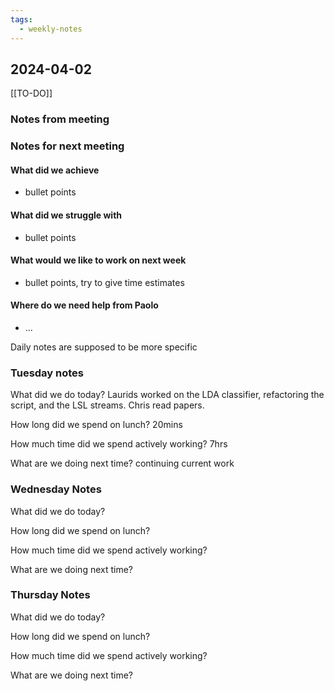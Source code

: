 ```yaml
---
tags:
  - weekly-notes
---
```

## 2024-04-02
[[TO-DO]]
### Notes from meeting

### Notes for next meeting
#### What did we achieve
* bullet points
#### What did we struggle with
* bullet points

#### What would we like to work on next week
* bullet points, try to give time estimates

#### Where do we need help from Paolo
* ...


Daily notes are supposed to be more specific
### Tuesday notes
What did we do today?
Laurids worked on the LDA classifier, refactoring the script, and the LSL streams.
Chris read papers.

How long did we spend on lunch?
20mins

How much time did we spend actively working?
7hrs

What are we doing next time?
continuing current work

### Wednesday Notes
What did we do today?


How long did we spend on lunch?


How much time did we spend actively working?


What are we doing next time?

### Thursday Notes
What did we do today?


How long did we spend on lunch?


How much time did we spend actively working?


What are we doing next time?
